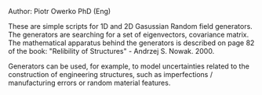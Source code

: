 Author: Piotr Owerko PhD (Eng)

These are simple scripts for 1D and 2D Gasussian Random field generators.
The generators are searching for a set of eigenvectors, covariance matrix.
The mathematical apparatus behind 
the generators is described on page 82 of the book:
"Relibility of Structures" - Andrzej S. Nowak. 2000.

Generators can be used, for example, 
to model uncertainties related to the construction 
of engineering structures, such as imperfections 
/ manufacturing errors or random material features.
